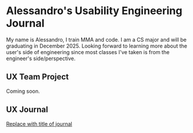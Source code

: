# Alessandro's Usability Engineering Journal

My name is Alessandro, I train MMA and code. I am a CS major and will be graduating in December 2025. Looking forward to learning more about the user's side of engineering since most classes I've taken is from the engineer's side/perspective.

## UX Team Project

Coming soon.

## UX Journal

[Replace with title of journal](journal/)
